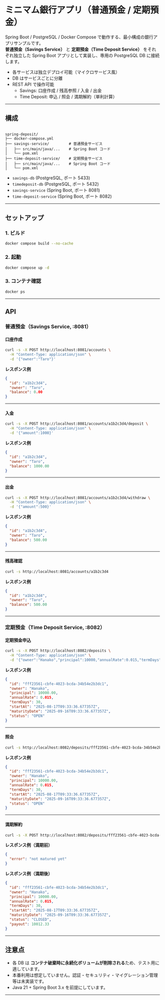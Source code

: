 
# ミニマム銀行アプリ（普通預金 / 定期預金）

Spring Boot / PostgreSQL / Docker Compose で動作する、最小構成の銀行アプリサンプルです。  
**普通預金（Savings Service）** と **定期預金（Time Deposit Service）** をそれぞれ独立した Spring Boot アプリとして実装し、専用の PostgreSQL DB に接続します。

- 各サービスは独立デプロイ可能（マイクロサービス風）
- DB はサービスごとに分離
- REST API で操作可能
  - Savings: 口座作成 / 残高参照 / 入金 / 出金
  - Time Deposit: 申込 / 照会 / 満期解約（単利計算）

---

## 構成

```

spring-deposit/
├── docker-compose.yml
├── savings-service/         # 普通預金サービス
│   ├── src/main/java/...    # Spring Boot コード
│   └── pom.xml
├── time-deposit-service/    # 定期預金サービス
│   ├── src/main/java/...    # Spring Boot コード
│   └── pom.xml

````

- `savings-db` (PostgreSQL, ポート 5433)
- `timedeposit-db` (PostgreSQL, ポート 5432)
- `savings-service` (Spring Boot, ポート 8081)
- `time-deposit-service` (Spring Boot, ポート 8082)

---

## セットアップ

### 1. ビルド
```bash
docker compose build --no-cache
````

### 2. 起動

```bash
docker compose up -d
```

### 3. コンテナ確認

```bash
docker ps
```

---

## API

### 普通預金（Savings Service, :8081）

#### 口座作成

```bash
curl -s -X POST http://localhost:8081/accounts \
  -H "Content-Type: application/json" \
  -d '{"owner":"Taro"}'
```

**レスポンス例**

```json
{
  "id": "a1b2c3d4",
  "owner": "Taro",
  "balance": 0.00
}
```

---

#### 入金

```bash
curl -s -X POST http://localhost:8081/accounts/a1b2c3d4/deposit \
  -H "Content-Type: application/json" \
  -d '{"amount":1000}'
```

**レスポンス例**

```json
{
  "id": "a1b2c3d4",
  "owner": "Taro",
  "balance": 1000.00
}
```

---

#### 出金

```bash
curl -s -X POST http://localhost:8081/accounts/a1b2c3d4/withdraw \
  -H "Content-Type: application/json" \
  -d '{"amount":500}'
```

**レスポンス例**

```json
{
  "id": "a1b2c3d4",
  "owner": "Taro",
  "balance": 500.00
}
```

---

#### 残高確認

```bash
curl -s http://localhost:8081/accounts/a1b2c3d4
```

**レスポンス例**

```json
{
  "id": "a1b2c3d4",
  "owner": "Taro",
  "balance": 500.00
}
```

---

### 定期預金（Time Deposit Service, :8082）

#### 定期預金申込

```bash
curl -s -X POST http://localhost:8082/deposits \
  -H "Content-Type: application/json" \
  -d '{"owner":"Hanako","principal":10000,"annualRate":0.015,"termDays":30}'
```

**レスポンス例**

```json
{
  "id": "fff23561-cbfe-4023-bcda-34b54e2b3dc1",
  "owner": "Hanako",
  "principal": 10000.00,
  "annualRate": 0.015,
  "termDays": 30,
  "startAt": "2025-08-17T09:33:36.677357Z",
  "maturityDate": "2025-09-16T09:33:36.677357Z",
  "status": "OPEN"
}
```

---

#### 照会

```bash
curl -s http://localhost:8082/deposits/fff23561-cbfe-4023-bcda-34b54e2b3dc1
```

**レスポンス例**

```json
{
  "id": "fff23561-cbfe-4023-bcda-34b54e2b3dc1",
  "owner": "Hanako",
  "principal": 10000.00,
  "annualRate": 0.015,
  "termDays": 30,
  "startAt": "2025-08-17T09:33:36.677357Z",
  "maturityDate": "2025-09-16T09:33:36.677357Z",
  "status": "OPEN"
}
```

---

#### 満期解約

```bash
curl -s -X POST http://localhost:8082/deposits/fff23561-cbfe-4023-bcda-34b54e2b3dc1/close
```

**レスポンス例（満期前）**

```json
{
  "error": "not matured yet"
}
```

**レスポンス例（満期後）**

```json
{
  "id": "fff23561-cbfe-4023-bcda-34b54e2b3dc1",
  "owner": "Hanako",
  "principal": 10000.00,
  "annualRate": 0.015,
  "termDays": 30,
  "startAt": "2025-08-17T09:33:36.677357Z",
  "maturityDate": "2025-09-16T09:33:36.677357Z",
  "status": "CLOSED",
  "payout": 10012.33
}
```

---

## 注意点

* 各 DB は **コンテナ破棄時に永続化ボリュームが削除される**ため、テスト用に適しています。
* 本番利用は想定していません。認証・セキュリティ・マイグレーション管理等は未実装です。
* Java 21 + Spring Boot 3.x を前提にしています。

---

